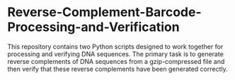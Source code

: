 # Reverse-Complement-Barcode-Processing-and-Verification
This repository contains two Python scripts designed to work together for processing and verifying DNA sequences. The primary task is to generate reverse complements of DNA sequences from a gzip-compressed file and then verify that these reverse complements have been generated correctly.
